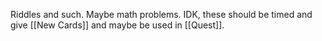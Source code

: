 Riddles and such. Maybe math problems. IDK, these should be timed and give [[New Cards]] and maybe be used in [[Quest]].